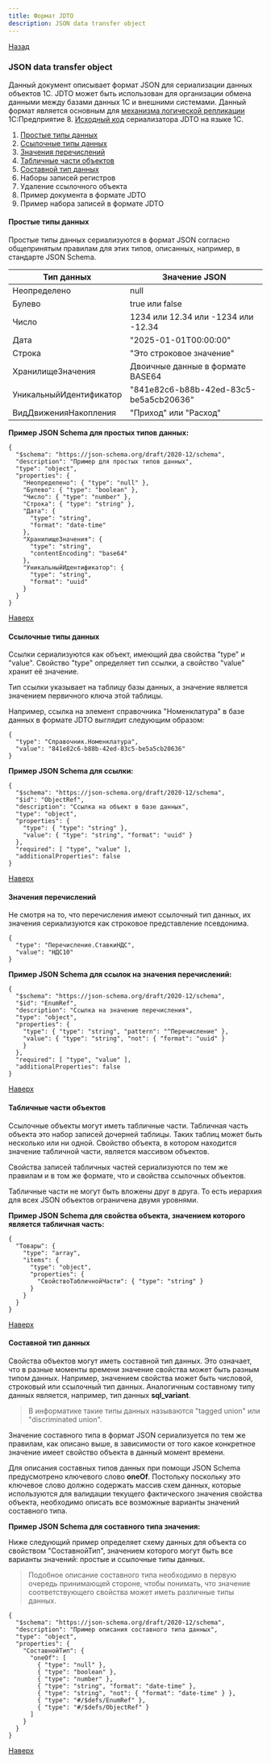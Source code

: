 ```yaml
---
title: Формат JDTO
description: JSON data transfer object
---
```

[Назад](/dajet-blog/#логическая-репликация-1с-предприятие-8)

### JSON data transfer object

Данный документ описывает формат JSON для сериализации данных объектов 1С. JDTO может быть использован для организации обмена данными между базами данных 1С и внешними системами. Данный формат является основным для [механизма логической репликации](/1c-logical-replication) 1С:Предприятие 8. [Исходный код](https://github.com/zhichkin/1c-logical-replication/blob/main/src/CommonModules/%D0%A1%D0%B5%D1%80%D0%B8%D0%B0%D0%BB%D0%B8%D0%B7%D0%B0%D1%82%D0%BE%D1%80JDTO/Ext/Module.bsl) сериализатора JDTO на языке 1С.

1. [Простые типы данных](#простые-типы-данных)
2. [Ссылочные типы данных](#ссылочные-типы-данных)
3. [Значения перечислений](#значения-перечислений)
4. [Табличные части объектов](#табличные-части-объектов)
5. [Составной тип данных](#составной-тип-данных)
6. Наборы записей регистров
7. Удаление ссылочного объекта
8. Пример документа в формате JDTO
9. Пример набора записей в формате JDTO

#### Простые типы данных

Простые типы данных сериализуются в формат JSON согласно общепринятым правилам для этих типов, описанных, например, в стандарте JSON Schema.

|Тип данных|Значение JSON|
|---|---|
|Неопределено|null|
|Булево|true или false|
|Число|1234 или 12.34 или -1234 или -12.34|
|Дата|"2025-01-01T00:00:00"|
|Строка|"Это строковое значение"|
|ХранилищеЗначения|Двоичные данные в формате BASE64|
|УникальныйИдентификатор|"841e82c6-b88b-42ed-83c5-be5a5cb20636"|
|ВидДвиженияНакопления|"Приход" или "Расход"|

**Пример JSON Schema для простых типов данных:**

```
{
  "$schema": "https://json-schema.org/draft/2020-12/schema",
  "description": "Пример для простых типов данных",
  "type": "object",
  "properties": {
    "Неопределено": { "type": "null" },
    "Булево": { "type": "boolean" },
    "Число": { "type": "number" },
    "Строка": { "type": "string" },
    "Дата": {
      "type": "string",
      "format": "date-time"
    },
    "ХранилищеЗначения": {
      "type": "string",
      "contentEncoding": "base64"
    },
    "УникальныйИдентификатор": {
      "type": "string",
      "format": "uuid"
    }
  }
}
```

[Наверх](#json-data-transfer-object)

#### Ссылочные типы данных

Ссылки сериализуются как объект, имеющий два свойства "type" и "value". Свойство "type" определяет тип ссылки, а свойство "value" хранит её значение.

Тип ссылки указывает на таблицу базы данных, а значение является значением первичного ключа этой таблицы.

Например, ссылка на элемент справочника "Номенклатура" в базе данных в формате JDTO выглядит следующим образом:

```
{
  "type": "Справочник.Номенклатура",
  "value": "841e82c6-b88b-42ed-83c5-be5a5cb20636"
}
```

**Пример JSON Schema для ссылки:**

```
{
  "$schema": "https://json-schema.org/draft/2020-12/schema",
  "$id": "ObjectRef",
  "description": "Ссылка на объект в базе данных",
  "type": "object",
  "properties": {
    "type": { "type": "string" },
    "value": { "type": "string", "format": "uuid" }
  },
  "required": [ "type", "value" ],
  "additionalProperties": false
}
```

[Наверх](#json-data-transfer-object)

#### Значения перечислений

Не смотря на то, что перечисления имеют ссылочный тип данных, их значения сериализуются как строковое представление псевдонима.

```
{
  "type": "Перечисление.СтавкиНДС",
  "value": "НДС10"
}
```

**Пример JSON Schema для ссылок на значения перечислений:**

```
{
  "$schema": "https://json-schema.org/draft/2020-12/schema",
  "$id": "EnumRef",
  "description": "Ссылка на значение перечисления",
  "type": "object",
  "properties": {
    "type": { "type": "string", "pattern": "^Перечисление" },
    "value": { "type": "string", "not": { "format": "uuid" }
    }
  },
  "required": [ "type", "value" ],
  "additionalProperties": false
}
```

[Наверх](#json-data-transfer-object)

#### Табличные части объектов

Ссылочные объекты могут иметь табличные части. Табличная часть объекта это набор записей дочерней таблицы. Таких таблиц может быть несколько или ни одной. Свойство объекта, в котором находится значение табличной части, является массивом объектов.

Свойства записей табличных частей сериализуются по тем же правилам и в том же формате, что и свойства ссылочных объектов.

Табличные части не могут быть вложены друг в друга. То есть иерархия для всех JSON объектов ограничена двумя уровнями.

**Пример JSON Schema для свойства объекта, значением которого является табличная часть:**

```
{
  "Товары": {
    "type": "array",
    "items": {
      "type": "object",
      "properties": {
        "СвойствоТабличнойЧасти": { "type": "string" }
      }
    }
  }
}
```

[Наверх](#json-data-transfer-object)

#### Составной тип данных

Свойства объектов могут иметь составной тип данных. Это означает, что в разные моменты времени значение свойства может быть разным типом данных. Например, значением свойства может быть числовой, строковый или ссылочный тип данных. Аналогичным составному типу данных является, например, тип данных **sql_variant**.

> В информатике такие типы данных называются "tagged union" или "discriminated union".

Значение составного типа в формат JSON сериализуется по тем же правилам, как описано выше, в зависимости от того какое конкретное значение имеет свойство объекта в данный момент времени.

Для описания составных типов данных при помощи JSON Schema предусмотрено ключевого слово **oneOf**. Постольку поскольку это ключевое слово должно содержать массив схем данных, которые используются для валидации текущего фактического значения свойства объекта, необходимо описать все возможные варианты значений составного типа.

**Пример JSON Schema для составного типа значения:**

Ниже следующий пример определяет схему данных для объекта со свойством "СоставнойТип", значением которого могут быть все варианты значений: простые и ссылочные типы данных.

> Подобное описание составного типа необходимо в первую очередь принимающей стороне, чтобы понимать, что значение соответствующего свойства может иметь различные типы данных.

```
{
  "$schema": "https://json-schema.org/draft/2020-12/schema",
  "description": "Пример описания составного типа данных",
  "type": "object",
  "properties": {
    "СоставнойТип": {
      "oneOf": [
        { "type": "null" },
        { "type": "boolean" },
        { "type": "number" },
        { "type": "string", "format": "date-time" },
        { "type": "string", "not": { "format": "date-time" } },
        { "type": "#/$defs/EnumRef" },
        { "type": "#/$defs/ObjectRef" }
      ]
    }
  }
}
```

[Наверх](#json-data-transfer-object)
